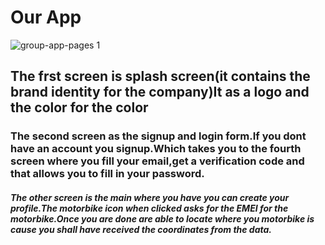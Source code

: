 # Our App

![group-app-pages 1](https://user-images.githubusercontent.com/35792781/46616177-a5747700-cb22-11e8-913f-8a953c41e5b6.jpg)

## The frst screen is splash screen(it contains the brand identity for the company)It as a logo and the color for the color

### The second screen as the signup and login form.If you dont have an account you signup.Which takes you to the fourth screen where you fill your email,get a verification code and that allows you to fill in your password.

##### The other screen is the main where you have you can create your profile.The motorbike icon when clicked asks for the EMEI for the motorbike.Once you are done are able to locate where you motorbike is cause you shall have received the coordinates from the data.